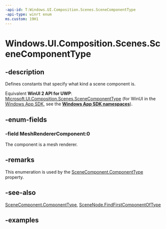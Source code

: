 ```yaml
---
-api-id: T:Windows.UI.Composition.Scenes.SceneComponentType
-api-type: winrt enum
ms.custom: 19H1
---
```


<!-- Enumeration syntax.
public enum SceneComponentType : int 
-->

# Windows.UI.Composition.Scenes.SceneComponentType

## -description

Defines constants that specify what kind a scene component is.

Equivalent **WinUI 2 API for UWP**: [Microsoft.UI.Composition.Scenes.SceneComponentType](/windows/winui/api/microsoft.ui.composition.scenes.scenecomponenttype) (for WinUI in the [Windows App SDK](/windows/apps/windows-app-sdk/), see the **[Windows App SDK namespaces](/windows/windows-app-sdk/api/winrt/)**).

## -enum-fields

### -field MeshRendererComponent:0

The component is a mesh renderer.

## -remarks

This enumeration is used by the [SceneComponent.ComponentType](scenecomponent_componenttype.md) property.

## -see-also

[SceneComponent.ComponentType](scenecomponent_componenttype.md), [SceneNode.FindFirstComponentOfType](scenenode_findfirstcomponentoftype_1924195804.md)

## -examples


